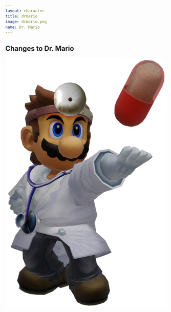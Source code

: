 ```yaml
---
layout: character
title: drmario
image: drmario.png
name: Dr. Mario
---
```


## Changes to Dr. Mario
![Dr. Mario](/images/content/css/drmario.png)
